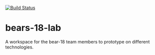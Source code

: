 [![Build Status](https://travis-ci.org/nourabousoha/bears-18-lab.svg?branch=master)](https://travis-ci.org/nourabousoha/bears-18-lab)

# bears-18-lab
A workspace for the bear-18 team members to prototype on different technologies.

